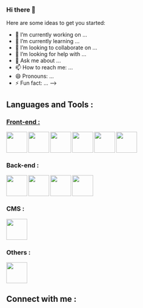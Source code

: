 ### Hi there 👋

Here are some ideas to get you started:

- 🔭 I’m currently working on ...
- 🌱 I’m currently learning ...
- 👯 I’m looking to collaborate on ...
- 🤔 I’m looking for help with ...
- 💬 Ask me about ...
- 📫 How to reach me: ...
- 😄 Pronouns: ...
- ⚡ Fun fact: ...
  -->

<h2>Languages and Tools :</h2>
<h3 style="text-decoration: underline;">Front-end :</h3>

<img align="left" width="55px" src="https://cdn.jsdelivr.net/gh/devicons/devicon/icons/html5/html5-original.svg" />

<img align="left" width="55px" src="https://cdn.jsdelivr.net/gh/devicons/devicon/icons/css3/css3-original.svg" />

<img align="left" width="55px" src="https://cdn.jsdelivr.net/gh/devicons/devicon/icons/javascript/javascript-original.svg" />

<img align="left" width="55px" src="https://cdn.jsdelivr.net/gh/devicons/devicon/icons/sass/sass-original.svg" />

<img align="left" width="55px" src="https://cdn.jsdelivr.net/gh/devicons/devicon/icons/tailwindcss/tailwindcss-plain.svg" />

<img  width="55px" src="https://cdn.jsdelivr.net/gh/devicons/devicon/icons/bootstrap/bootstrap-original.svg" />

<h3>Back-end :</h3>

<img align="left" width="55px" src="https://cdn.jsdelivr.net/gh/devicons/devicon/icons/php/php-original.svg" />

<img align="left" width="55px" src="https://cdn.jsdelivr.net/gh/devicons/devicon/icons/mysql/mysql-original-wordmark.svg" />

<img align="left" width="55px" src="https://cdn.jsdelivr.net/gh/devicons/devicon/icons/laravel/laravel-plain.svg" />

<img width="55px" src="https://cdn.jsdelivr.net/gh/devicons/devicon/icons/composer/composer-original.svg" />

<h3>CMS :</h3>

<img width="55px" src="https://cdn.jsdelivr.net/gh/devicons/devicon/icons/wordpress/wordpress-plain.svg" />

<h3>Others :</h3>

<img width="55px" src="https://cdn.jsdelivr.net/gh/devicons/devicon/icons/git/git-original.svg" />

<h2>Connect with me :</h2>
